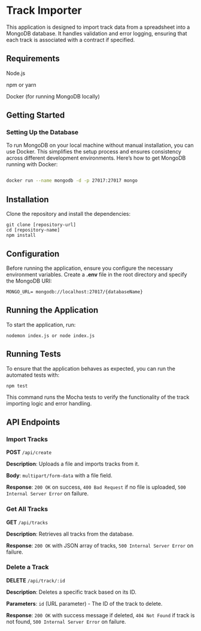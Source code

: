 # Track Importer

This application is designed to import track data from a spreadsheet into a MongoDB database. It handles validation and error logging, ensuring that each track is associated with a contract if specified.

## Requirements

Node.js

npm or yarn

Docker (for running MongoDB locally)

## Getting Started

### Setting Up the Database

To run MongoDB on your local machine without manual installation, you can use Docker. This simplifies the setup process and ensures consistency across different development environments. Here’s how to get MongoDB running with Docker:

```bash

docker run --name mongodb -d -p 27017:27017 mongo
```

## **Installation**

Clone the repository and install the dependencies:

```
git clone [repository-url]
cd [repository-name]
npm install
```

## **Configuration**

Before running the application, ensure you configure the necessary environment variables. Create a **.env** file in the root directory and specify the MongoDB URI:

```
MONGO_URL= mongodb://localhost:27017/{databaseName}
```

## **Running the Application**

To start the application, run:

```
nodemon index.js or node index.js
```

## **Running Tests**

To ensure that the application behaves as expected, you can run the automated tests with:

```
npm test
```

This command runs the Mocha tests to verify the functionality of the track importing logic and error handling.

## API Endpoints

### Import Tracks

**POST** `/api/create`

**Description**: Uploads a file and imports tracks from it.

**Body**: `multipart/form-data` with a file field.

**Response**: `200 OK` on success, `400 Bad Request` if no file is uploaded, `500 Internal Server Error` on failure.

### Get All Tracks

**GET** `/api/tracks`

**Description**: Retrieves all tracks from the database.

**Response**: `200 OK` with JSON array of tracks, `500 Internal Server Error` on failure.

### Delete a Track

**DELETE** `/api/track/:id`

**Description**: Deletes a specific track based on its ID.

**Parameters**: `id` (URL parameter) - The ID of the track to delete.

**Response**: `200 OK` with success message if deleted, `404 Not Found` if track is not found, `500 Internal Server Error` on failure.
